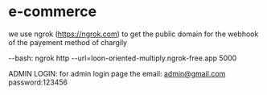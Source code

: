 ﻿# e-commerce
we use ngrok (https://ngrok.com) to get the public domain for the webhook of the payement method of chargily

--bash:
ngrok http --url=loon-oriented-multiply.ngrok-free.app 5000

ADMIN LOGIN:
for admin login page the email: admin@gmail.com
                         password:123456

